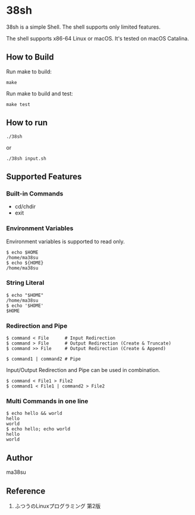 # 38sh

38sh is a simple Shell. The shell supports only limited features.

The shell supports x86-64 Linux or macOS. It's tested on macOS Catalina.

## How to Build

Run make to build:

```
make
```

Run make to build and test:

```
make test
```

## How to run

```
./38sh
```

or 

```
./38sh input.sh
```

## Supported Features

### Built-in Commands

- cd/chdir
- exit

### Environment Variables

Environment variables is supported to read only.

```
$ echo $HOME
/home/ma38su
$ echo ${HOME}
/home/ma38su
```

### String Literal

```
$ echo "$HOME"
/home/ma38su
$ echo '$HOME'
$HOME
```

### Redirection and Pipe

```
$ command < File      # Input Redirection
$ command > File      # Output Redirection (Create & Truncate)
$ command >> File     # Output Redirection (Create & Append)
```

```
$ command1 | command2 # Pipe
```

Input/Output Redirection and Pipe can be used in combination.

```
$ command < File1 > File2
$ command1 < File1 | command2 > File2
```

### Multi Commands in one line

```
$ echo hello && world
hello
world
$ echo hello; echo world
hello
world
```

## Author
ma38su

## Reference
1. ふつうのLinuxプログラミング 第2版
